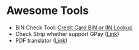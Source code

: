 # Awesome Tools

 - BIN Check Tool: [Credit Card BIN or IIN Lookup](https://www.fraudlabspro.com/credit-card-bin-or-iin-lookup)
 - Check Strip whether support GPay ([Link](https://stripe-payments-demo.appspot.com/))
 - PDF translator ([Link](https://translate.simplifyai.cn))
